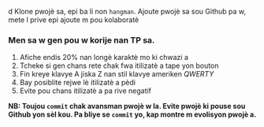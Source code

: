 d
Klone pwojè sa, epi ba li non `hangman`. Ajoute pwojè sa sou Github pa w, mete l prive epi ajoute m pou kolaboratè

### Men sa w gen pou w korije nan TP sa.

 1. Afiche endis 20% nan longè karaktè mo ki chwazi a
 2. Tcheke si gen chans rete chak fwa itilizatè a tape yon bouton
 3. Fin kreye klavye A jiska Z nan stil klavye ameriken *QWERTY*
 4. Bay posiblite rejwe lè itilizatè a pèdi
 5. Evite pou chans itilizatè a pa rive negatif

**NB: Toujou `commit` chak avansman pwojè w la. Evite pwojè ki pouse sou Github yon sèl kou.
Pa bliye se `commit` yo, kap montre m evolisyon pwojè a.**

